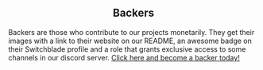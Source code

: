 <h2 align="center">Backers</h2>

Backers are those who contribute to our projects monetarily. They get their images with a link to their website on our README, an awesome badge on their Switchblade profile and a role that grants exclusive access to some channels in our discord server. [Click here and become a backer today!](https://opencollective.com/switchblade/)
